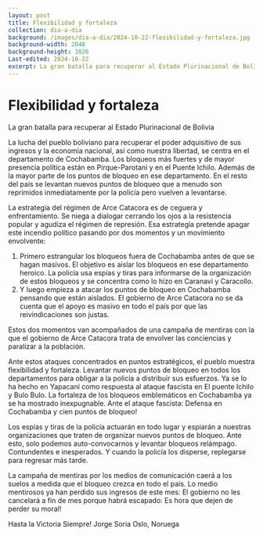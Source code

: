 ```yaml
---
layout: post
title: Flexibilidad y fortaleza
collection: dia-a-dia
background: /images/dia-a-dia/2024-10-22-flexibilidad-y-fortaleza.jpg
background-width: 2048
background-height: 1026
Last-edited: 2024-10-22
excerpt: La gran batalla para recuperar al Estado Plurinacional de Bolivia
---
```


# Flexibilidad y fortaleza
La gran batalla para recuperar al Estado Plurinacional de Bolivia

La lucha del pueblo boliviano para recuperar el poder adquisitivo de sus ingresos y la economía nacional, así como nuestra libertad, se centra en el departamento de Cochabamba. Los bloqueos más fuertes y de mayor presencia política están en Pirque-Parotani y en el Puente Ichilo. Además de la mayor parte de los puntos de bloqueo en ese departamento. En el resto del país se levantan nuevos puntos de bloqueo que a menudo son reprimidos inmediatamente por la policía pero vuelven a levantarse.

La estrategia del régimen de Arce Catacora es de ceguera y enfrentamiento. Se niega a dialogar cerrando los ojos a la resistencia popular y agudiza el régimen de represión. Esa estrategia pretende apagar este incendio político pasando por dos momentos y un movimiento envolvente:

1. Primero estrangular los bloqueos fuera de Cochabamba antes de que se hagan masivos. El objetivo es aislar los bloqueos en ese departamento heroico. La policía usa espías y tiras para informarse de la organización de estos bloqueos y se concentra como lo hizo en Caranavi y Caracollo.
2. Y luego empieza a atacar los puntos de bloqueo en Cochabamba pensando que están aislados. El gobierno de Arce Catacora no se da cuenta que el apoyo es masivo en todo el país por que las reivindicaciones son justas.

Estos dos momentos van acompañados de una campaña de mentiras con la que el gobierno de Arce Catacora trata de envolver las conciencias y paralizar a la población.

Ante estos ataques concentrados en puntos estratégicos, el pueblo muestra flexibilidad y fortaleza. Levantar nuevos puntos de bloqueo en todos los departamentos para obligar a la policía a distribuir sus esfuerzos. Ya se lo ha hecho en Yapacaní como respuesta al ataque fascista en El puente Ichilo y Bulo Bulo. La fortaleza de los bloqueos emblemáticos en Cochabamba ya se ha mostrado inexpugnable. Ante el ataque fascista: Defensa en Cochabamba y cien puntos de bloqueo!

Los espías y tiras de la policía actuarán en todo lugar y espiarán a nuestras organizaciones que traten de organizar nuevos puntos de bloqueo. Ante esto, solo podemos auto-convocarnos y levantar bloqueos relámpago. Contundentes e inesperados. Y cuando la policía los disperse, replegarse para regresar más tarde.

La campaña de mentiras por los medios de comunicación caerá a los suelos a medida que el bloqueo crezca en todo el país. Lo medio mentirosos ya han perdido sus ingresos de este mes: El gobierno no les cancelará a fin de mes porque habrá escapado: Es hora que dejen de perder su moral!

Hasta la Victoria Siempre!
Jorge Soria
Oslo, Noruega